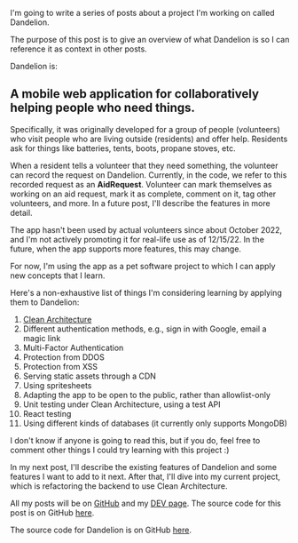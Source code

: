 I'm going to write a series of posts about a project I'm working on called Dandelion. 

The purpose of this post is to give an overview of what Dandelion is so I can reference it as context in other posts.

Dandelion is: 

## A mobile web application for collaboratively helping people who need things.

Specifically, it was originally developed for a group of people (volunteers) who visit people who are living outside (residents) and offer help. Residents ask for things like batteries, tents, boots, propane stoves, etc.

When a resident tells a volunteer that they need something, the volunteer can record the request on Dandelion. Currently, in the code, we refer to this recorded request as an **AidRequest**. Volunteer can mark themselves as working on an aid request, mark it as complete, comment on it, tag other volunteers, and more. In a future post, I'll describe the features in more detail.

The app hasn't been used by actual volunteers since about October 2022, and I'm not actively promoting it for real-life use as of 12/15/22. In the future, when the app supports more features, this may change.

For now, I'm using the app as a pet software project to which I can apply new concepts that I learn.

Here's a non-exhaustive list of things I'm considering learning by applying them to Dandelion:

1. [Clean Architecture](https://blog.cleancoder.com/uncle-bob/2012/08/13/the-clean-architecture.html)
2. Different authentication methods, e.g., sign in with Google, email a magic link
3. Multi-Factor Authentication
4. Protection from DDOS
5. Protection from XSS
6. Serving static assets through a CDN
7. Using spritesheets
8. Adapting the app to be open to the public, rather than allowlist-only
9. Unit testing under Clean Architecture, using a test API
10. React testing
11. Using different kinds of databases (it currently only supports MongoDB)

I don't know if anyone is going to read this, but if you do, feel free to comment other things I could try learning with this project :)

In my next post, I'll describe the existing features of Dandelion and some features I want to add to it next. After that, I'll dive into my current project, which is refactoring the backend to use Clean Architecture. 

All my posts will be on [GitHub](https://github.com/chloe-glowy/blog/tree/main/dandelion) and my [DEV page](https://dev.to/chloeglowy). The source code for this post is on GitHub [here](https://github.com/chloe-glowy/blog/blob/main/dandelion/what-is-dandelion.md). 

The source code for Dandelion is on GitHub [here](https://github.com/chloe-glowy/dandelion).
